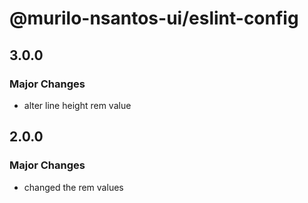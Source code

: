 # @murilo-nsantos-ui/eslint-config

## 3.0.0

### Major Changes

- alter line height rem value

## 2.0.0

### Major Changes

- changed the rem values
